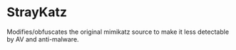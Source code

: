 # StrayKatz
Modifies/obfuscates the original mimikatz source to make it less detectable by AV and anti-malware.
